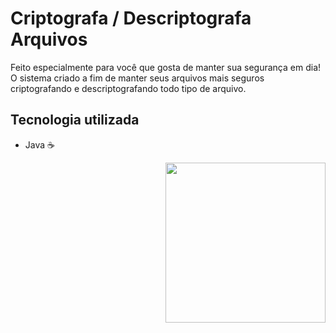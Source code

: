 # Criptografa / Descriptografa Arquivos

Feito especialmente para você que gosta de manter sua segurança em dia!
O sistema criado a fim de manter seus arquivos mais seguros criptografando e descriptografando todo tipo de arquivo.

## Tecnologia utilizada
- Java ☕
<img align="right" src="https://raw.githubusercontent.com/Caio-Ruiz-Romanato/Encrypt-Descrypt-Files/main/logo-java-256.png" width="256"/>

